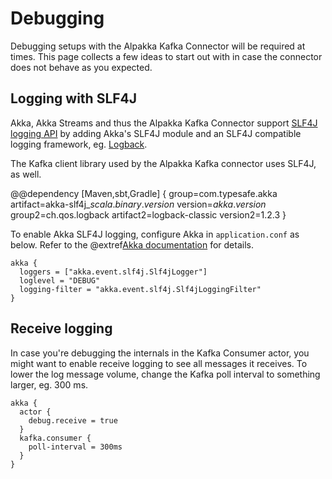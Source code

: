 # Debugging

Debugging setups with the Alpakka Kafka Connector will be required at times. This page collects a few ideas to start out with in case the connector does not behave as you expected.

## Logging with SLF4J

Akka, Akka Streams and thus the Alpakka Kafka Connector support [SLF4J logging API](https://www.slf4j.org/) by adding Akka's SLF4J module and an SLF4J compatible logging framework, eg. [Logback](http://logback.qos.ch/).

The Kafka client library used by the Alpakka Kafka connector uses SLF4J, as well.

@@dependency [Maven,sbt,Gradle] {
  group=com.typesafe.akka
  artifact=akka-slf4j_$scala.binary.version$
  version=$akka.version$
  group2=ch.qos.logback
  artifact2=logback-classic
  version2=1.2.3
}

To enable Akka SLF4J logging, configure Akka in `application.conf` as below. Refer to the @extref[Akka documentation](akka:logging.html#slf4j) for details.

```hocon
akka {
  loggers = ["akka.event.slf4j.Slf4jLogger"]
  loglevel = "DEBUG"
  logging-filter = "akka.event.slf4j.Slf4jLoggingFilter"
}
```

## Receive logging

In case you're debugging the internals in the Kafka Consumer actor, you might want to enable receive logging to see all messages it receives. To lower the log message volume, change the Kafka poll interval to something larger, eg. 300 ms.

```hocon
akka {
  actor {
    debug.receive = true
  }
  kafka.consumer {
    poll-interval = 300ms
  }
}
```
